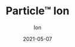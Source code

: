 ---
title: "Particle™ Ion"
image_primary: "img/Arktura-Partical-Ion-hires-TARMAC-wide-scaled.jpg"
image_secondary: "img/Arktura-Particle-Ion-Ceiling-Feature-Image-v2-1600x1600.png"
description: "Particle%u2122%20Ion%20imagines%20a%20hazy%20day%20perception%20by%20utilizing%20the%20most%20diffused%20micro-perforations%20of%20this%20disruptive%20collection.%20These%20environmentally%20patterned%20panels%20are%20entirely%20harmonious%20with%20Arktura%27s%20Vertika%AE%20wall%20channel%20and%20conventional%20torsion%20spring%20grid%20systems%2C%20to%20make%20installation%20across%20walls%20and%20ceilings%20effortless.%20Add%20available%20custom%20colors%2C%20non-woven%20acoustic%20fabric%20backers%2C%20to%20reduce%20noise%2C%20and%20Arktura%27s%20integrated%20lighting%2C%20and%20the%20possibilities%20are%20truly%20endless.%20%A0"
designer: "Arktura"
tags: 
  - "Acoustic"
  - "Ceiling Panels"
  - "Wall Panels"
  - "Lighting"
subtitle: "Ion"
href: "https://arktura.com/product/particle-ion/"
category: "Acoustic"
manufacturer: "Arktura"
slug: "/manufacturers/arktura/acoustic/arktura-particle-ion"
date: "2021-05-07"
---
